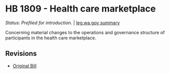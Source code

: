 # HB 1809 - Health care marketplace
*Status: Prefiled for introduction.* | [leg.wa.gov summary](https://app.leg.wa.gov/billsummary?BillNumber=1809&Year=2021)

Concerning material changes to the operations and governance structure of participants in the health care marketplace.

## Revisions
* [Original Bill](1/)